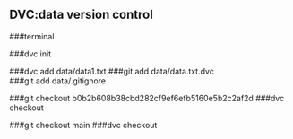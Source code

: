 ## DVC:data version control

###terminal

###dvc init

###dvc add data/data1.txt
###git add data/data.txt.dvc           
###git add data/.gitignore

###git checkout b0b2b608b38cbd282cf9ef6efb5160e5b2c2af2d
###dvc checkout

###git checkout main
###dvc checkout